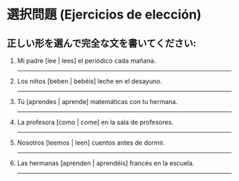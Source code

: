 # 選択問題 (Ejercicios de elección)

## 正しい形を選んで完全な文を書いてください:

1. Mi padre [lee | lees] el periódico cada mañana.

   _________________________________

2. Los niños [beben | bebéis] leche en el desayuno.

   _________________________________

3. Tú [aprendes | aprende] matemáticas con tu hermana.

   _________________________________

4. La profesora [como | come] en la sala de profesores.

   _________________________________

5. Nosotros [leemos | leen] cuentos antes de dormir.

   _________________________________

6. Las hermanas [aprenden | aprendéis] francés en la escuela.

   _________________________________